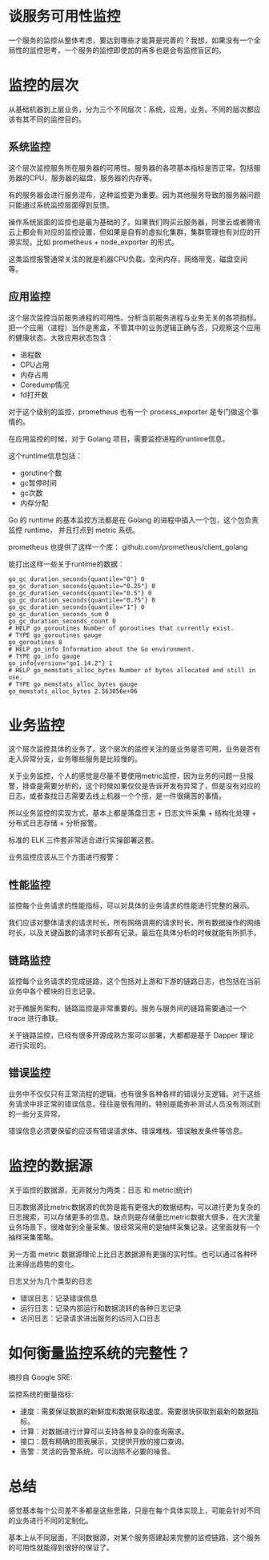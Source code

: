 # 谈服务可用性监控

一个服务的监控从整体考虑，要达到哪些才能算是完善的？我想，如果没有一个全局性的监控思考，一个服务的监控即使加的再多也是会有监控盲区的。

# 监控的层次
从基础机器到上层业务，分为三个不同层次：系统，应用，业务。不同的层次都应该有其不同的监控目的。

## 系统监控
这个层次监控服务所在服务器的可用性。服务器的各项基本指标是否正常。包括服务器的CPU，服务器的磁盘，服务器的内存等。

有的服务器会进行服务混布，这种监控更为重要。因为其他服务导致的服务器问题只能通过系统监控层面得到反馈。

操作系统层面的监控也是最为基础的了。如果我们购买云服务器，阿里云或者腾讯云上都会有对应的监控设置，但如果是自有的虚拟化集群，集群管理也有对应的开源实现，比如 prometheus + node_exporter 的形式。

这类监控报警通常关注的就是机器CPU负载，空闲内存，网络带宽，磁盘空间等。

## 应用监控

这个层次监控当前服务进程的可用性。分析当前服务进程与业务无关的各项指标。把一个应用（进程）当作是黑盒，不管其中的业务逻辑正确与否，只观察这个应用的健康状态。大致应用状态包含：

* 进程数
* CPU占用
* 内存占用
* Coredump情况
* fd打开数

对于这个级别的监控，prometheus 也有一个 process_exporter 是专门做这个事情的。

在应用监控的时候，对于 Golang 项目，需要监控进程的runtime信息。

这个runtime信息包括：

* gorutine个数
* gc暂停时间
* gc次数
* 内存分配

Go 的 runtime 的基本监控方法都是在 Golang 的进程中插入一个包，这个包负责监控 runtime， 并且打点到 metric 系统。

prometheus 也提供了这样一个库： github.com/prometheus/client_golang

能打出这样一些关于runtime的数据：
```
go_gc_duration_seconds{quantile="0"} 0
go_gc_duration_seconds{quantile="0.25"} 0
go_gc_duration_seconds{quantile="0.5"} 0
go_gc_duration_seconds{quantile="0.75"} 0
go_gc_duration_seconds{quantile="1"} 0
go_gc_duration_seconds_sum 0
go_gc_duration_seconds_count 0
# HELP go_goroutines Number of goroutines that currently exist.
# TYPE go_goroutines gauge
go_goroutines 8
# HELP go_info Information about the Go environment.
# TYPE go_info gauge
go_info{version="go1.14.2"} 1
# HELP go_memstats_alloc_bytes Number of bytes allocated and still in use.
# TYPE go_memstats_alloc_bytes gauge
go_memstats_alloc_bytes 2.563056e+06
```

# 业务监控
这个层次监控具体的业务了。这个层次的监控关注的是业务是否可用，业务是否有走入异常分支，业务哪些服务是比较慢的。

关于业务监控，个人的感觉是尽量不要使用metric监控，因为业务的问题一旦报警，排查是需要分析的，这个时候如果仅仅是告诉开发有异常了，但是没有对应的日志，或者查找日志需要去线上机器一个个捞，是一件很痛苦的事情。

所以业务监控的实现方式，基本上都是落盘日志 + 日志文件采集 + 结构化处理 + 分布式日志存储 + 分析报警。

标准的 ELK 三件套非常适合进行实操部署这套。

业务监控应该从三个方面进行报警：

## 性能监控
监控每个业务请求的性能指标，可以对具体的业务请求的性能进行完整的展示。

我们应该对整体请求的请求时长，所有网络调用的请求时长，所有数据操作的网络时长，以及关键函数的请求时长都有记录。最后在具体分析的时候就能有所抓手。

## 链路监控

监控每个业务请求的完成链路，这个包括对上游和下游的链路日志，也包括在当前业务中各个模块的日志记录。

对于微服务架构，链路监控是非常重要的。服务与服务间的链路需要通过一个 trace 进行串联。

关于链路监控，已经有很多开源成熟方案可以部署，大都都是基于 Dapper 理论进行实现的。

## 错误监控

业务中不仅仅只有正常流程的逻辑，也有很多各种各样的错误分支逻辑。对于这些务请求中非正常的错误信息。往往是很有用的。特别是能弥补测试人员没有测试到的一些分支异常。

错误信息必须要保留的应该有错误请求体、错误堆栈、错误触发条件等信息。


# 监控的数据源

关于监控的数据源，无非就分为两类：日志 和 metric(统计)

日志数据源比metric数据源的优势是能有更强大的数据结构，可以进行更为复杂的日志搜索，可以存储更多的信息。缺点则是存储量比metric数据大很多，在大流量业务场景下，很难做到全量采集。很经常采用的是抽样采集记录。这里面就有一个抽样采集策略。

另一方面 metric 数据源理论上比日志数据源有更强的实时性。也可以通过各种环比来得出趋势的变化。

日志又分为几个类型的日志
* 错误日志：记录错误信息
* 运行日志：记录内部运行和数据流转的各种日志记录
* 访问日志：记录请求进出服务的访问入口日志

# 如何衡量监控系统的完整性？

摘抄自 Google SRE: 

监控系统的衡量指标:

* 速度：需要保证数据的新鲜度和数据获取速度。需要很快获取到最新的数据指标。
* 计算：对数据进行计算可以支持各种复杂的查询需求。
* 接口：既有精确的图表展示，又提供开放的接口查询。
* 告警：灵活的告警系统，可以消除不必要的噪音。

# 总结

感觉基本每个公司差不多都是这些思路，只是在每个具体实现上，可能会针对不同的业务进行不同的定制化。

基本上从不同层面，不同数据源，对某个服务搭建起来完整的监控链路，这个服务的可用性就能得到很好的保证了。